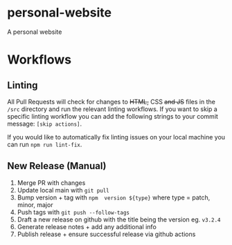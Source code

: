 # personal-website
A personal website

# Workflows
## Linting
All Pull Requests will check for changes to ~~HTML,~~ CSS ~~and JS~~ files in the `/src` directory and run the relevant linting workflows.
If you want to skip a specific linting workflow you can add the following strings to your commit message: `[skip actions]`.

If you would like to automatically fix linting issues on your local machine you can run `npm run lint-fix`.


## New Release (Manual)
1. Merge PR with changes
2. Update local main with `git pull`
3. Bump version + tag with `npm  version ${type}` where type = patch, minor, major
4. Push tags with `git push --follow-tags`
5. Draft a new release on github with the title being the version eg. `v3.2.4`
6. Generate release notes + add any additional info
7. Publish release + ensure successful release via github actions